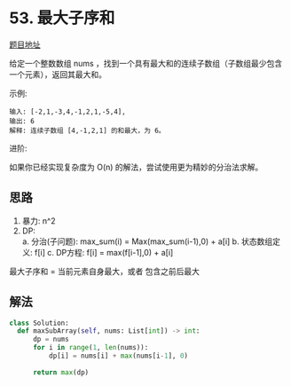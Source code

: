 # 53. 最大子序和

[题目地址](https://leetcode-cn.com/problems/maximum-subarray)

给定一个整数数组 nums ，找到一个具有最大和的连续子数组（子数组最少包含一个元素），返回其最大和。

示例:

```
输入: [-2,1,-3,4,-1,2,1,-5,4],
输出: 6
解释: 连续子数组 [4,-1,2,1] 的和最大，为 6。
```

进阶:

如果你已经实现复杂度为 O(n) 的解法，尝试使用更为精妙的分治法求解。

## 思路

1. 暴力: n^2
2. DP:   
  a. 分治(子问题): max_sum(i) = Max(max_sum(i-1),0) + a[i]
  b. 状态数组定义: f[i]
  c. DP方程: f[i] = max(f[i-1],0) + a[i]

最大子序和 = 当前元素自身最大，或者 包含之前后最大

## 解法

```python
class Solution:
  def maxSubArray(self, nums: List[int]) -> int:
      dp = nums
      for i in range(1, len(nums)):
          dp[i] = nums[i] + max(nums[i-1], 0)
      
      return max(dp)
``` 

